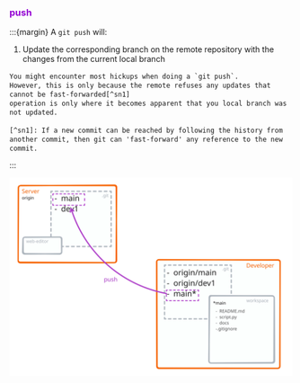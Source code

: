 ### <strong style="color:darkviolet">push</strong>

<!-- pages-include -->
:::{margin}
A `git push` will:

1. Update the corresponding branch on the remote repository with the changes from the current local branch
```{note}
You might encounter most hickups when doing a `git push`.
However, this is only because the remote refuses any updates that cannot be fast-forwarded[^sn1]
operation is only where it becomes apparent that you local branch was not updated.

[^sn1]: If a new commit can be reached by following the history from another commit, then git can 'fast-forward' any reference to the new commit.
```
:::

![push view](figures/push_view.svg)
